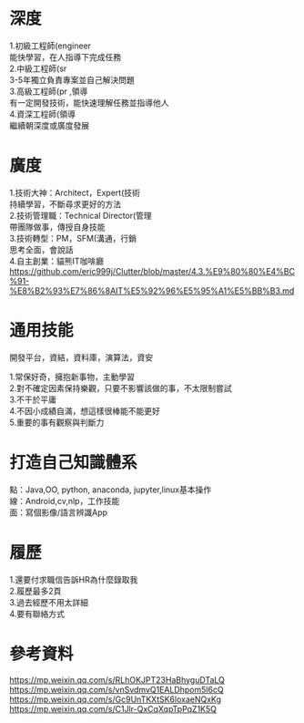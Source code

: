# 深度  
1.初級工程師(engineer  
能快學習，在人指導下完成任務  
2.中級工程師(sr  
3-5年獨立負責專案並自己解決問題  
3.高級工程師(pr ,領導  
有一定開發技術，能快速理解任務並指導他人  
4.資深工程師(領導  
繼續朝深度或廣度發展    

# 廣度  
1.技術大神：Architect，Expert(技術    
持續學習，不斷尋求更好的方法  
2.技術管理職：Technical Director(管理   
帶團隊做事，傳授自身技能  
3.技術轉型：PM，SFM(溝通，行銷  
思考全面，會說話  
4.自主創業：貓熊IT咖啡廳  
https://github.com/eric999j/Clutter/blob/master/4.3.%E9%80%80%E4%BC%91-%E8%B2%93%E7%86%8AIT%E5%92%96%E5%95%A1%E5%BB%B3.md  

# 通用技能  
開發平台，資結，資料庫，演算法，資安 
  
1.常保好奇，擁抱新事物，主動學習  
2.對不確定因素保持樂觀，只要不影響該做的事，不太限制嘗試  
3.不干於平庸  
4.不因小成績自滿，想這樣很棒能不能更好  
5.重要的事有觀察與判斷力  

# 打造自己知識體系  
點：Java,OO, python, anaconda, jupyter,linux基本操作  
線：Android,cv,nlp，工作技能  
面：寫個影像/語言辨識App 

# 履歷  
1.還要付求職信告訴HR為什麼錄取我  
2.履歷最多2頁  
3.過去經歷不用太詳細  
4.要有聯絡方式  


# 參考資料  
https://mp.weixin.qq.com/s/RLhOKJPT23HaBhyguDTaLQ  
https://mp.weixin.qq.com/s/vnSvdmvQ1EALDhpom5l6cQ  
https://mp.weixin.qq.com/s/Gc9UnTKXtSK6loxaeNQxKg  
https://mp.weixin.qq.com/s/C1Jlr-QxCqXqpTpPqZ1K5Q  
